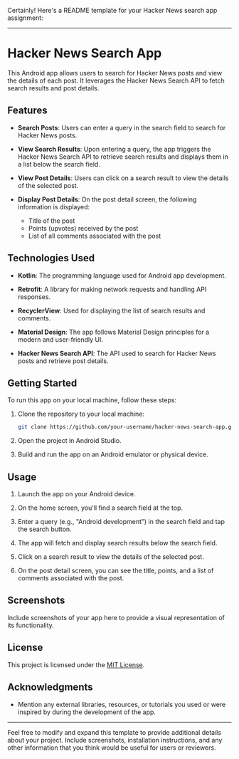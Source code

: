 Certainly! Here's a README template for your Hacker News search app assignment:

---

# Hacker News Search App

This Android app allows users to search for Hacker News posts and view the details of each post. It leverages the Hacker News Search API to fetch search results and post details.

## Features

- **Search Posts**: Users can enter a query in the search field to search for Hacker News posts.

- **View Search Results**: Upon entering a query, the app triggers the Hacker News Search API to retrieve search results and displays them in a list below the search field.

- **View Post Details**: Users can click on a search result to view the details of the selected post.

- **Display Post Details**: On the post detail screen, the following information is displayed:
  - Title of the post
  - Points (upvotes) received by the post
  - List of all comments associated with the post

## Technologies Used

- **Kotlin**: The programming language used for Android app development.
  
- **Retrofit**: A library for making network requests and handling API responses.
  
- **RecyclerView**: Used for displaying the list of search results and comments.
  
- **Material Design**: The app follows Material Design principles for a modern and user-friendly UI.
  
- **Hacker News Search API**: The API used to search for Hacker News posts and retrieve post details.

## Getting Started

To run this app on your local machine, follow these steps:

1. Clone the repository to your local machine:

   ```bash
   git clone https://github.com/your-username/hacker-news-search-app.git
   ```

2. Open the project in Android Studio.

3. Build and run the app on an Android emulator or physical device.

## Usage

1. Launch the app on your Android device.

2. On the home screen, you'll find a search field at the top.

3. Enter a query (e.g., "Android development") in the search field and tap the search button.

4. The app will fetch and display search results below the search field.

5. Click on a search result to view the details of the selected post.

6. On the post detail screen, you can see the title, points, and a list of comments associated with the post.

## Screenshots

Include screenshots of your app here to provide a visual representation of its functionality.

## License

This project is licensed under the [MIT License](LICENSE).

## Acknowledgments

- Mention any external libraries, resources, or tutorials you used or were inspired by during the development of the app.

---

Feel free to modify and expand this template to provide additional details about your project. Include screenshots, installation instructions, and any other information that you think would be useful for users or reviewers.
